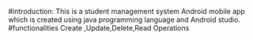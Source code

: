 #introduction:
This is a student management system Android mobile app which is created using java programming language and Android studio.
#functionalities
  Create ,Update,Delete,Read Operations
